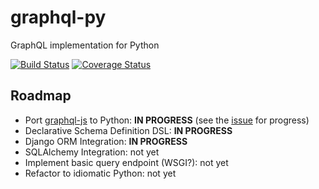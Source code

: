 # graphql-py

GraphQL implementation for Python

[![Build Status](https://travis-ci.org/dittos/graphql-py.svg?branch=master)](https://travis-ci.org/dittos/graphql-py)
[![Coverage Status](https://coveralls.io/repos/dittos/graphql-py/badge.svg?branch=master&service=github)](https://coveralls.io/github/dittos/graphql-py?branch=master)

## Roadmap

* Port [graphql-js](https://github.com/graphql/graphql-js) to Python: **IN PROGRESS** (see the [issue](https://github.com/dittos/graphql-py/issues/1) for progress)
* Declarative Schema Definition DSL: **IN PROGRESS**
* Django ORM Integration: **IN PROGRESS**
* SQLAlchemy Integration: not yet
* Implement basic query endpoint (WSGI?): not yet
* Refactor to idiomatic Python: not yet
